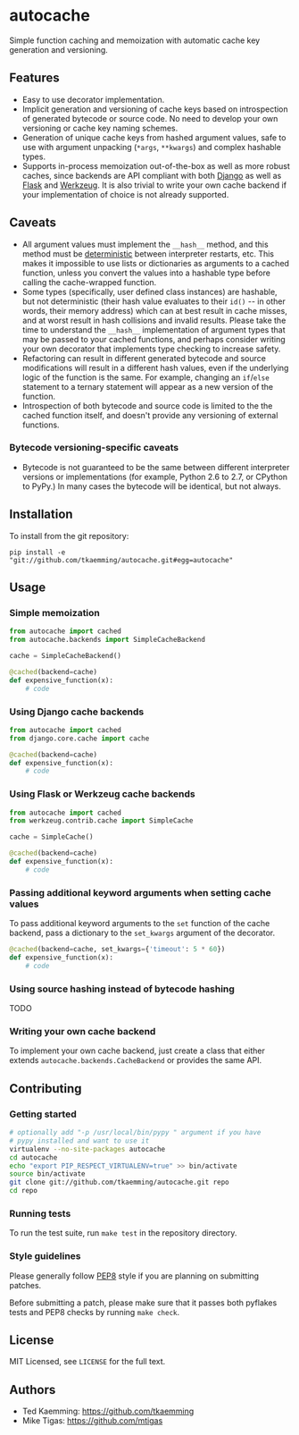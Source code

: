 # autocache

Simple function caching and memoization with automatic cache key generation and
versioning.

## Features

* Easy to use decorator implementation.
* Implicit generation and versioning of cache keys based on introspection of
  generated bytecode or source code. No need to develop your own versioning or
  cache key naming schemes.
* Generation of unique cache keys from hashed argument values, safe to use with
  argument unpacking (`*args`, `**kwargs`) and complex hashable types.
* Supports in-process memoization out-of-the-box as well as more robust caches,
  since backends are API compliant with both [Django](Django) as well as
  [Flask](Flask) and [Werkzeug](Werkzeug). It is also trivial to write your own
  cache backend if your implementation of choice is not already supported.

## Caveats

* All argument values must implement the `__hash__` method, and this method
  must be [deterministic](deterministic) between interpreter restarts, etc.
  This makes it impossible to use lists or dictionaries as arguments to a
  cached function, unless you convert the values into a hashable type before
  calling the cache-wrapped function.
* Some types (specifically, user defined class instances) are hashable, but not
  deterministic (their hash value evaluates to their `id()` -- in other words,
  their memory address) which can at best result in cache misses, and at worst
  result in hash collisions and invalid results. Please take the time to
  understand the `__hash__` implementation of argument types that may be
  passed to your cached functions, and perhaps consider writing your own
  decorator that implements type checking to increase safety.
* Refactoring can result in different generated bytecode and source
  modifications will result in a different hash values, even if the underlying
  logic of the function is the same. For example, changing an `if`/`else`
  statement to a ternary statement will appear as a new version of the function.
* Introspection of both bytecode and source code is limited to the the cached
  function itself, and doesn't provide any versioning of external functions.

### Bytecode versioning-specific caveats

* Bytecode is not guaranteed to be the same between different interpreter
  versions or implementations (for example, Python 2.6 to 2.7, or CPython to
  PyPy.) In many cases the bytecode will be identical, but not always.

## Installation

To install from the git repository:

    pip install -e "git://github.com/tkaemming/autocache.git#egg=autocache"

## Usage

### Simple memoization

```python
from autocache import cached
from autocache.backends import SimpleCacheBackend

cache = SimpleCacheBackend()

@cached(backend=cache)
def expensive_function(x):
    # code
```

### Using Django cache backends

```python
from autocache import cached
from django.core.cache import cache

@cached(backend=cache)
def expensive_function(x):
    # code
```

### Using Flask or Werkzeug cache backends

```python
from autocache import cached
from werkzeug.contrib.cache import SimpleCache

cache = SimpleCache()

@cached(backend=cache)
def expensive_function(x):
    # code
```

### Passing additional keyword arguments when setting cache values

To pass additional keyword arguments to the `set` function of the cache backend,
pass a dictionary to the `set_kwargs` argument of the decorator.

```python
@cached(backend=cache, set_kwargs={'timeout': 5 * 60})
def expensive_function(x):
    # code
```

### Using source hashing instead of bytecode hashing

TODO

### Writing your own cache backend

To implement your own cache backend, just create a class that either extends
`autocache.backends.CacheBackend` or provides the same API.

## Contributing

### Getting started

```bash
# optionally add "-p /usr/local/bin/pypy " argument if you have
# pypy installed and want to use it
virtualenv --no-site-packages autocache
cd autocache
echo "export PIP_RESPECT_VIRTUALENV=true" >> bin/activate
source bin/activate
git clone git://github.com/tkaemming/autocache.git repo
cd repo
```

### Running tests

To run the test suite, run `make test` in the repository directory.

### Style guidelines

Please generally follow [PEP8](http://www.python.org/dev/peps/pep-0008/) style
if you are planning on submitting patches.

Before submitting a patch, please make sure that it passes both pyflakes tests
and PEP8 checks by running `make check`.

## License

MIT Licensed, see `LICENSE` for the full text.

## Authors

* Ted Kaemming: <https://github.com/tkaemming>
* Mike Tigas: <https://github.com/mtigas>

[deterministic]: http://en.wikipedia.org/wiki/Deterministic_algorithm
[Django]: https://docs.djangoproject.com/en/dev/topics/cache/
[Flask]: http://flask.pocoo.org/docs/patterns/caching/
[Werkzeug]: http://werkzeug.pocoo.org/docs/contrib/cache/

